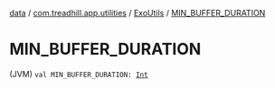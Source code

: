 [data](../../index.md) / [com.treadhill.app.utilities](../index.md) / [ExoUtils](index.md) / [MIN_BUFFER_DURATION](./-m-i-n_-b-u-f-f-e-r_-d-u-r-a-t-i-o-n.md)

# MIN_BUFFER_DURATION

(JVM) `val MIN_BUFFER_DURATION: `[`Int`](https://kotlinlang.org/api/latest/jvm/stdlib/kotlin/-int/index.html)